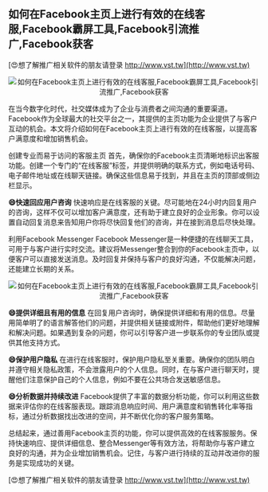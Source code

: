 ## **如何在Facebook主页上进行有效的在线客服,Facebook霸屏工具,Facebook引流推广,Facebook获客**

[😍想了解推广相关软件的朋友请登录 http://www.vst.tw](http://www.vst.tw)

 <center><img src="https://vst.tw/MP4/tuiguang/png/0.png" alt="如何在Facebook主页上进行有效的在线客服,Facebook霸屏工具,Facebook引流推广,Facebook获客"></center>

在当今数字化时代，社交媒体成为了企业与消费者之间沟通的重要渠道。Facebook作为全球最大的社交平台之一，其提供的主页功能为企业提供了与客户互动的机会。本文将介绍如何在Facebook主页上进行有效的在线客服，以提高客户满意度和增加销售机会。

创建专业而易于访问的客服主页
首先，确保你的Facebook主页清晰地标识出客服功能。创建一个专门的“在线客服”标签，并提供明确的联系方式，例如电话号码、电子邮件地址或在线聊天链接。确保这些信息易于找到，并且在主页的顶部或侧边栏显示。

**😄快速回应用户咨询**
快速响应是在线客服的关键。尽可能地在24小时内回复用户的咨询，这样不仅可以增加客户满意度，还有助于建立良好的企业形象。你可以设置自动回复消息来告知用户你将尽快回复他们的咨询，并在接到消息后尽快处理。

利用Facebook Messenger
Facebook Messenger是一种便捷的在线聊天工具，可用于与客户进行实时交流。建议将Messenger整合到你的Facebook主页中，以便客户可以直接发送消息。及时回复并保持与客户的良好沟通，不仅能解决问题，还能建立长期的关系。

 <center><img src="https://vst.tw/MP4/tuiguang/png/1.png" alt="如何在Facebook主页上进行有效的在线客服,Facebook霸屏工具,Facebook引流推广,Facebook获客"></center>

**😄提供详细且有用的信息**
在回复用户咨询时，确保提供详细和有用的信息。尽量用简单明了的语言解答他们的问题，并提供相关链接或附件，帮助他们更好地理解和解决问题。如果遇到复杂的问题，你可以引导客户进一步联系你的专业团队或提供其他支持方式。

**😄保护用户隐私**
在进行在线客服时，保护用户隐私至关重要。确保你的团队明白并遵守相关隐私政策，不会泄露用户的个人信息。同时，在与客户进行聊天时，提醒他们注意保护自己的个人信息，例如不要在公共场合发送敏感信息。

**😄分析数据并持续改进**
Facebook提供了丰富的数据分析功能，你可以利用这些数据来评估你的在线客服表现。跟踪消息响应时间、用户满意度和销售转化率等指标，通过分析数据找出改进的空间，并不断优化你的客户服务策略。

总结起来，通过善用Facebook主页的功能，你可以提供高效的在线客服服务。保持快速响应、提供详细信息、整合Messenger等有效方法，将帮助你与客户建立良好的沟通，并为企业增加销售机会。记住，与客户进行持续的互动并改进你的服务是实现成功的关键。

[😍想了解推广相关软件的朋友请登录 http://www.vst.tw](http://www.vst.tw)



